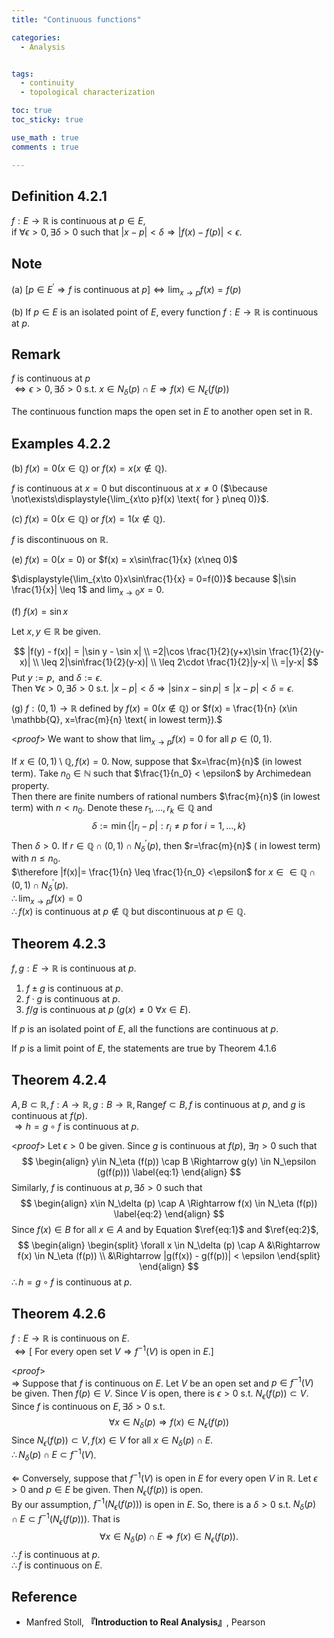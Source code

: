 ```yaml
---
title: "Continuous functions"

categories:
  - Analysis


tags:
  - continuity
  - topological characterization

toc: true
toc_sticky: true

use_math : true
comments : true

---
```

## Definition 4.2.1
$f:E\to \mathbb{R}$ is continuous at $p\in E$, <br /> if $\forall \epsilon >0, \exists \delta >0$ such that $|x-p|<\delta \Rightarrow |f(x)-f(p)|<\epsilon$.

## Note
(a) $[p\in E^\prime \Rightarrow f \text{ is continuous at }p] \iff \displaystyle{\lim_{x\to p}f(x)=f(p)}$ 

(b) If $p\in E$ is an isolated point of $E$, every function $f:E\to \mathbb{R}$ is continuous at $p$.

## Remark
$f$ is continuous at $p$ <br />$\iff \epsilon >0, \exists \delta >0 \text{ s.t. }x\in N_\delta (p) \cap E \Rightarrow f(x) \in N_\epsilon (f(p))$

The continuous function maps the open set in $E$ to another open set in $\mathbb{R}.$

## Examples 4.2.2
(b) $f(x) = 0 (x\in \mathbb{Q})$ or $f(x) = x (x\not\in \mathbb{Q})$.

$f$ is continuous at $x=0$ but discontinuous at $x\neq 0$ ($\because \not\exists\displaystyle{\lim_{x\to p}f(x) \text{ for } p\neq 0)}$.

(c) $f(x) = 0 (x\in \mathbb{Q})$ or $f(x) = 1 (x\not\in \mathbb{Q}).$

$f$ is discontinuous on $\mathbb{R}$.

(e) $f(x) = 0 (x=0)$ or $f(x) = x\sin\frac{1}{x} (x\neq 0)$

$\displaystyle{\lim_{x\to 0}x\sin\frac{1}{x} = 0=f(0)}$ because $|\sin \frac{1}{x}| \leq 1$ and $\displaystyle{\lim_{x\to 0}x =0}$.

(f) $f(x) = \sin x$

Let $x,y \in \mathbb{R}$ be given.

$$
|f(y) - f(x)| = |\sin y - \sin x| \\
=2|\cos \frac{1}{2}(y+x)\sin \frac{1}{2}(y-x)| \\
\leq 2|\sin\frac{1}{2}(y-x)| \\
\leq 2\cdot \frac{1}{2}|y-x| \\
=|y-x|
$$
Put $y:=p, \text{ and }\delta :=\epsilon$.  <br />Then $\forall \epsilon >0, \exists \delta >0$ s.t. $|x-p|<\delta \Rightarrow |\sin x -\sin p| \leq |x-p| <\delta =\epsilon$.

(g) $f:(0,1)\to\mathbb{R}$ defined by $f(x) =0 (x\not\in \mathbb{Q})$ or $f(x) = \frac{1}{n} (x\in \mathbb{Q}, x=\frac{m}{n} \text{ in lowest term}).$ 

<*proof*>
We want to show that $\displaystyle{\lim_{x\to p}f(x)=0}$ for all $p\in (0,1)$.

If $x\in (0,1)\setminus \mathbb{Q}, f(x)=0$. Now, suppose that $x=\frac{m}{n}$ (in lowest term). Take $n_0 \in \mathbb{N}$ such that $\frac{1}{n_0} < \epsilon$ by Archimedean property. <br /> Then there are finite numbers of rational numbers $\frac{m}{n}$ (in lowest term) with $n<n_0$. Denote these $r_1,\ldots, r_k\in \mathbb{Q}$ and 
$$
\delta:=\min\{ |r_i-p|: r_i\neq p \text{ for }i=1,\ldots,k\}
$$
Then $\delta >0$. If $r\in \mathbb{Q}\cap(0,1)\cap N^\prime_\delta (p)$, then $r=\frac{m}{n}$ ( in lowest term) with $n\leq n_0$. <br /> $\therefore |f(x)|= \frac{1}{n} \leq \frac{1}{n_0} <\epsilon$ for $x\in \in \mathbb{Q}\cap(0,1)\cap N^\prime_\delta (p)$. <br /> $\therefore \displaystyle{\lim_{x\to p}f(x)=0}$ <br /> $\therefore f(x)$ is continuous at $p\not\in \mathbb{Q}$ but discontinuous at $p\in \mathbb{Q}$.
$$\tag*{$\square$}$$

## Theorem 4.2.3
$f,g: E\to\mathbb{R}$ is continuous at $p$.

1. $f\pm g$ is continuous at $p$.
2. $f\cdot g$ is continuous at $p$.
3. $f/g$ is continuous at $p$ $(g(x)\neq 0 \: \forall x \in E)$.

If $p$ is an isolated point of $E$, all the functions are continuous at $p$.

If $p$ is a limit point of $E$, the statements are true by Theorem 4.1.6
$$\tag*{$\square$}$$


## Theorem 4.2.4
$A,B\subset \mathbb{R}, f:A\to\mathbb{R}, g:B\to\mathbb{R}, \text{Range} f\subset B, f$ is continuous at $p$, and $g$ is continuous at $f(p)$. <br /> $\Rightarrow h=g\circ f$ is continuous at $p$.

<*proof*>
Let $\epsilon >0$ be given. Since $g$ is continuous at $f(p)$, $\exists \eta >0$ such that 
$$
\begin{align}
y\in N_\eta (f(p)) \cap B \Rightarrow g(y) \in N_\epsilon (g(f(p)))
\label{eq:1}
\end{align}
$$
Similarly, $f$ is continuous at $p, \exists \delta >0$ such that 
$$
\begin{align}
x\in N_\delta (p) \cap A \Rightarrow f(x) \in N_\eta (f(p))
\label{eq:2}
\end{align}
$$
Since $f(x)\in B$ for all $x\in A$ and by Equation $\ref{eq:1}$ and $\ref{eq:2}$,
$$
\begin{align}
\begin{split}
\forall x \in N_\delta (p) \cap A &\Rightarrow f(x) \in N_\eta (f(p)) \\
&\Rightarrow |g(f(x)) - g(f(p))| < \epsilon
\end{split}
\end{align}
$$
$\therefore h=g\circ f$ is continuous at $p$.
$$\tag*{$\square$}$$

## Theorem 4.2.6
$f:E\to\mathbb{R}$ is continuous on $E$. <br /> $\iff [\text{ For every open set }V  \Rightarrow f^{-1}(V) \text{ is open in } E.]$

<*proof*> <br />
$\Rightarrow$ Suppose that $f$ is continuous on $E$. Let $V$ be an open set and $p\in f^{-1}(V)$ be given. Then $f(p) \in V$. Since $V$ is open, there is $\epsilon >0$ s.t.  $N_{\epsilon} (f(p)) \subset V.$ Since $f$ is continuous on $E, \exists \delta >0$ s.t. 
$$
\forall x \in N_\delta (p) \Rightarrow f(x) \in N_\epsilon (f(p))
$$
Since $N_\epsilon (f(p)) \subset V, f(x)\in V$ for all $x\in N_\delta (p)\cap E$. <br /> $\therefore N_\delta (p) \cap E \subset f^{-1}(V)$.

$\Leftarrow$ Conversely, suppose that $f^{-1}(V)$ is open in $E$ for every open $V$ in $\mathbb{R}$. Let $\epsilon>0$ and $p\in E$ be given. Then $N_\epsilon (f(p))$ is open. <br /> By our assumption, $f^{-1}(N_\epsilon (f(p)))$ is open in $E$. So, there is a $\delta >0$ s.t. $N_\delta (p) \cap E \subset f^{-1}(N_\epsilon (f(p)))$. That is 
$$
\forall x\in N_\delta (p) \cap E \Rightarrow f(x) \in N_\epsilon (f(p)).
$$
$\therefore f$ is continuous at $p$. <br /> $\therefore f$ is continuous on $E$.
$$\tag*{$\square$}$$

## Reference
- Manfred Stoll,  **『**Introduction to Real Analysis**』**, Pearson
